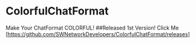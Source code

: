 # ColorfulChatFormat
Make Your ChatFormat COLORFUL!
##Released 1st Version!
Click Me [https://github.com/SWNetworkDevelopers/ColorfulChatFormat/releases]
